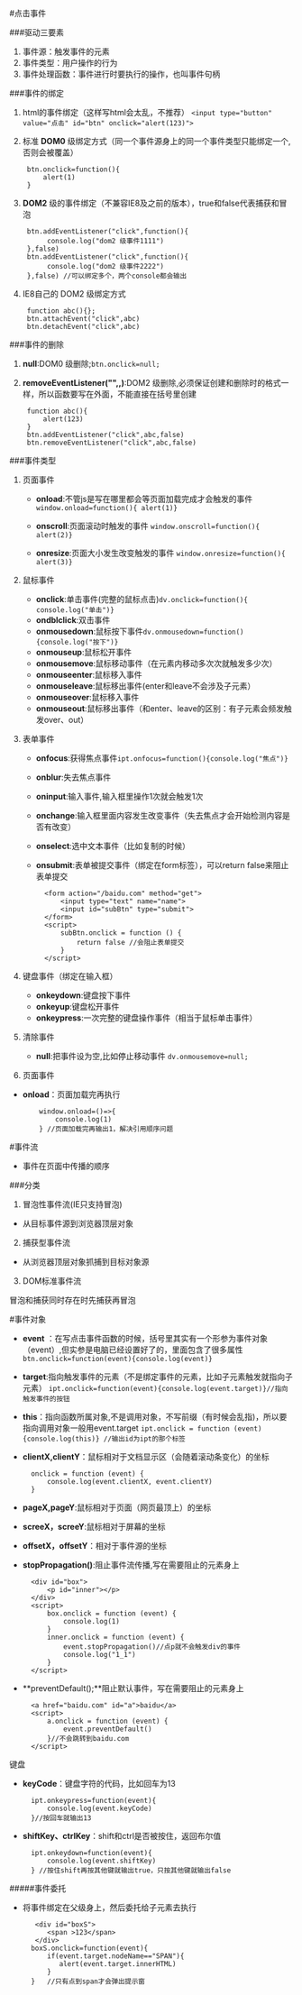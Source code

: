 #点击事件

###驱动三要素
1. 事件源：触发事件的元素
2. 事件类型：用户操作的行为
3. 事件处理函数：事件进行时要执行的操作，也叫事件句柄

###事件的绑定
1. html的事件绑定（这样写html会太乱，不推荐）  ```<input type="button" value="点击" id="btn" onclick="alert(123)">```
 
2. 标准 **DOM0** 级绑定方式（同一个事件源身上的同一个事件类型只能绑定一个,否则会被覆盖）

		btn.onclick=function(){
            alert(1)
        }

3. **DOM2** 级的事件绑定（不兼容IE8及之前的版本），true和false代表捕获和冒泡

	    btn.addEventListener("click",function(){
       		 console.log("dom2 级事件1111")
        },false)
        btn.addEventListener("click",function(){
             console.log("dom2 级事件2222")
        },false) //可以绑定多个，两个console都会输出

4. IE8自己的 DOM2 级绑定方式 

		function abc(){};
	    btn.attachEvent("click",abc)
		btn.detachEvent("click",abc)
###事件的删除
1. **null**:DOM0 级删除;```btn.onclick=null;```
2. **removeEventListener("",,)**:DOM2 级删除,必须保证创建和删除时的格式一样，所以函数要写在外面，不能直接在括号里创建

		function abc(){
       		alert(123)
        }
        btn.addEventListener("click",abc,false)
        btn.removeEventListener("click",abc,false)

###事件类型
1. 页面事件 
	- **onload**:不管js是写在哪里都会等页面加载完成才会触发的事件
	```window.onload=function(){ alert(1)}```

    - **onscroll**:页面滚动时触发的事件
    ```window.onscroll=function(){ alert(2)}```

    - **onresize**:页面大小发生改变触发的事件
    ```window.onresize=function(){ alert(3)}```

2. 鼠标事件
	- **onclick**:单击事件(完整的鼠标点击)```dv.onclick=function(){ console.log("单击")}```
	- **ondblclick**:双击事件
	- **onmousedown**:鼠标按下事件```dv.onmousedown=function(){console.log("按下")}```
	- **onmouseup**:鼠标松开事件
	- **onmousemove**:鼠标移动事件（在元素内移动多次次就触发多少次）
	- **onmouseenter**:鼠标移入事件
	- **onmouseleave**:鼠标移出事件(enter和leave不会涉及子元素）
	- **onmouseover**:鼠标移入事件
	- **onmouseout**:鼠标移出事件（和enter、leave的区别：有子元素会频发触发over、out）

3. 表单事件
	- **onfocus**:获得焦点事件```ipt.onfocus=function(){console.log("焦点")}```
	- **onblur**:失去焦点事件
	- **oninput**:输入事件,输入框里操作1次就会触发1次
	- **onchange**:输入框里面内容发生改变事件（失去焦点才会开始检测内容是否有改变）
	- **onselect**:选中文本事件（比如复制的时候）
	- **onsubmit**:表单被提交事件（绑定在form标签），可以return false来阻止表单提交

			<form action="/baidu.com" method="get">
			    <input type="text" name="name">
			    <input id="subBtn" type="submit">
			</form>
			<script>
			    subBtn.onclick = function () {
			        return false //会阻止表单提交
			    }
			</script>

4. 键盘事件（绑定在输入框）
	- **onkeydown**:键盘按下事件
	- **onkeyup**:键盘松开事件
	- **onkeypress**:一次完整的键盘操作事件（相当于鼠标单击事件）
5. 清除事件
    - **null**:把事件设为空,比如停止移动事件
    	```dv.onmousemove=null;```
6. 页面事件
  - **onload**：页面加载完再执行

			window.onload=()=>{
				console.log(1)
			} //页面加载完再输出1，解决引用顺序问题
	
#事件流
- 事件在页面中传播的顺序

###分类
1. 冒泡性事件流(IE只支持冒泡)
  - 从目标事件源到浏览器顶层对象
2. 捕获型事件流
  - 从浏览器顶层对象抓捕到目标对象源
3. DOM标准事件流

冒泡和捕获同时存在时先捕获再冒泡


#事件对象
- **event** ：在写点击事件函数的时候，括号里其实有一个形参为事件对象（event）,但实参是电脑已经设置好了的，里面包含了很多属性```btn.onclick=function(event){console.log(event)}```
- **target**:指向触发事件的元素（不是绑定事件的元素，比如子元素触发就指向子元素）
 ```ipt.onclick=function(event){console.log(event.target)}//指向触发事件的按钮```
- **this**：指向函数所属对象,不是调用对象，不写前缀（有时候会乱指)，所以要指向调用对象一般用event.target
 ```ipt.onclick = function (event) {console.log(this)} //输出id为ipt的那个标签```
- **clientX,clientY**：鼠标相对于文档显示区（会随着滚动条变化）的坐标
	
	    onclick = function (event) {
	    	console.log(event.clientX, event.clientY)
	    }
- **pageX,pageY**:鼠标相对于页面（网页最顶上）的坐标
- **screeX，screeY**:鼠标相对于屏幕的坐标
- **offsetX，offsetY**：相对于事件源的坐标 
- **stopPropagation()**:阻止事件流传播,写在需要阻止的元素身上


	    <div id="box">
	        <p id="inner"></p>
	    </div>
	    <script>
	        box.onclick = function (event) {
	            console.log(1)
	        }
	        inner.onclick = function (event) {
	            event.stopPropagation()//点p就不会触发div的事件
	            console.log("1_1")
	        }
	    </script>
	
			
- **preventDefault();**阻止默认事件，写在需要阻止的元素身上
		
		<a href="baidu.com" id="a">baidu</a>
		<script>
			a.onclick = function (event) {
				event.preventDefault()
			}//不会跳转到baidu.com
		</script> 

键盘  

- **keyCode**：键盘字符的代码，比如回车为13

		ipt.onkeypress=function(event){
            console.log(event.keyCode)
        }//按回车就输出13
- **shiftKey、ctrlKey**：shift和ctrl是否被按住，返回布尔值

        ipt.onkeydown=function(event){
            console.log(event.shiftKey)
        } //按住shift再按其他键就输出true，只按其他键就输出false

#####事件委托
- 将事件绑定在父级身上，然后委托给子元素去执行

		 <div id="boxS">
	        <span >123</span>
	   	 </div>
        boxS.onclick=function(event){
            if(event.target.nodeName=="SPAN"){
               alert(event.target.innerHTML)
            }
        }	//只有点到span才会弹出提示窗